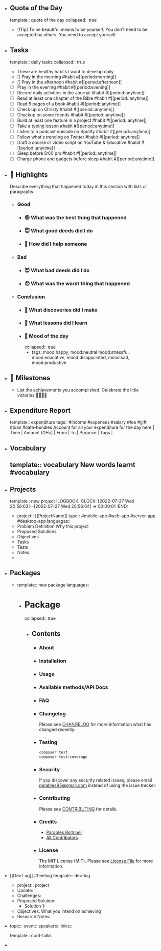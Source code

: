 - ## Quote of the Day
  template:: quote of the day
  collapsed:: true
	- [!Tip] To be beautiful means to be yourself. You don't need to be accepted by others. You need to accept yourself.
- ## Tasks
  template:: daily tasks
  collapsed:: true
	- These are healthy habits I want to develop daily
	- [] Pray in the morning #habit #[[period:morning]]
	- [] Pray in the afternoon #habit #[[period:afternoon]]
	- [ ] Pray in the evening #habit #[[period:evening]]
	- [ ] Record daily activities in the Journal #habit #[[period:anytime]]
	- [ ] Read at least one chapter of the Bible #habit #[[period::anytime]]
	- [ ] Read 5 pages of a book #habit #[[period::anytime]]
	- [ ] Check up on Christy #habit #[[period::anytime]]
	- [ ] Checkup on some friends #habit #[[period::anytime]]
	- [ ] Build at least one feature in a project #habit #[[period::anytime]]
	- [ ] Take a typing lesson #habit #[[period::anytime]]
	- [ ] Listen to a podcast episode on Spotify #habit #[[period::anytime]]
	- [ ] Follow what's trending on Twitter #habit #[[period::anytime]]
	- [ ] Draft a course or video script on YouTube & Educative #habit #[[period::anytime]]
	- [ ] Sleep before 8:00 pm #habit #[[period::anytime]]
	- [ ] Charge phone and gadgets before sleep #habit #[[period::anytime]]
- ## 🔦 Highlights
  
  Describe everything that happened today in this section with lists or paragraphs
	- ### Good
		- ### 😄 What was the best thing that happened
		- ### 😇 What good deeds did I do
		- ### 🤗 How did I help someone
	- ### Bad
		- ### 😈 What bad deeds did I do
		- ### 😞 What was the worst thing that happened
	- ### Conclusion
		- ### 🧐 What discoveries did I make
		- ### 🤔 What lessons did I learn
		- ### 🌟 Mood of the day
		  collapsed:: true
			- tags: mood:happy, mood:neutral mood:stressful, mood:educative, mood:disappointed, mood:sad, mood:productive
- ## 🥳 Milestones
	- List the achievements you accomplished. Celebrate the little victories 🥳🥂🍾🍻
- ## Expenditure Report
  template::  expenditure
  tags:: #income #expenses #salary #fee #gift #loan #data-bundles
  Account for all your expenditure for the day here
  | Time | Amount (GHc) | From | To | Purpose | Tags |
- ## Vocabulary
  template:: vocabulary
  New words learnt  #vocabulary
	-
- ## Projects
  template:: new project
  :LOGBOOK:
  CLOCK: [2022-07-27 Wed 20:56:03]--[2022-07-27 Wed 20:56:04] =>  00:00:01
  :END:
	- project:: [[ProjectName]]
	  type:: #mobile-app #web-app #server-app #desktop-app 
	  languages::
	- Problem Definition
	  Why this project
	- Proposed Solutions
	- Objectives
	- Tasks
	- Tests
	- Notes
	-
- ## Packages
	- template:: new package
	  languages:
		- # Package
		  collapsed:: true
			- ## Contents
				- ### About
				- ### Installation
				- ### Usage
				- ### Available methods/API Docs
				- ### FAQ
				- ### Changelog
				  Please see [CHANGELOG](CHANGELOG.md) for more information what has changed recently.
				- ### Testing
				  ```bash
				  composer test
				  composer test:coverage
				  ```
				- ### Security
				  If you discover any security related issues, please email parables95@gmail.com instead of using the issue tracker.
				- ### Contributing
				  Please see [CONTRIBUTING](CONTRIBUTING.md) for details.
				- ### Credits
					- [Parables Boltnoel](https://github.com/parables)
					- [All Contributors](../../contributors)
				- ### License
				  The MIT License (MIT). Please see [License File](LICENSE.md) for more information.
- [[Dev Log]] #fleeting
  template:: dev-log
	- project:: project
	- Update:
	- Challenges:
	- Proposed Solution:
		- Solution 1:
	- Objectives: What you intend on achieving
	- Research Notes:
- topic:: 
  event:: 
  speakers:: 
  links:: 
  
  template:: conf-talks
-